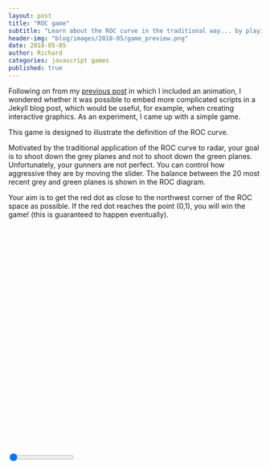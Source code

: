 ```yaml
---
layout: post
title: "ROC game"
subtitle: "Learn about the ROC curve in the traditional way... by playing violent video games!"
header-img: "blog/images/2018-05/game_preview.png"
date: 2018-05-05
author: Richard
categories: javascript games
published: true
---
```


<link rel="stylesheet" href="/blog/css/2018-05/slider.css">

Following on from my [previous post](https://datascienceconfidential.github.io/predictive-models/javascript/2018/04/18/ROC-and-CAP.html) in which I included an animation, I wondered whether it was possible to embed more complicated scripts in a Jekyll blog post, which would be useful, for example, when creating interactive graphics. As an experiment, I came up with a simple game.

This game is designed to illustrate the definition of the ROC curve. 

Motivated by the traditional application of the ROC curve to radar, your goal is to shoot down the grey planes and not to shoot down the  green planes. Unfortunately, your gunners are not perfect. You can control how aggressive they are by moving the slider. The balance between the 20 most recent grey and green planes is shown in the ROC diagram.

Your aim is to get the red dot as close to the northwest corner of the ROC space as possible. If the red dot reaches the point (0,1), you will win the game! (this is guaranteed to happen eventually).

<canvas id="canvas" width="600" height="520" style="display: block; margin: 0 auto;"></canvas>

<div style="width: 100%; display: block; margin: 0 auto;">
  <input type="range" min="0" max="100" value="0" class="slider" id="myRange">
</div>

<script type="text/javascript" src="/blog/scripts/2018-05/roc_game.js"></script>
